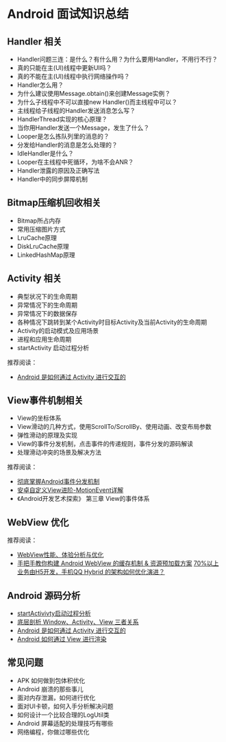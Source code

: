 
# Android 面试知识总结

## Handler 相关

- Handler问题三连：是什么？有什么用？为什么要用Handler，不用行不行？
- 真的只能在主(UI)线程中更新UI吗？
- 真的不能在主(UI)线程中执行网络操作吗？
- Handler怎么用？
- 为什么建议使用Message.obtain()来创建Message实例？
- 为什么子线程中不可以直接new Handler()而主线程中可以？
- 主线程给子线程的Handler发送消息怎么写？
- HandlerThread实现的核心原理？
- 当你用Handler发送一个Message，发生了什么？
- Looper是怎么拣队列里的消息的？
- 分发给Handler的消息是怎么处理的？
- IdleHandler是什么？
- Looper在主线程中死循环，为啥不会ANR？
- Handler泄露的原因及正确写法
- Handler中的同步屏障机制

## Bitmap压缩机回收相关

- Bitmap所占内存
- 常用压缩图片方式
- LruCache原理
- DiskLruCache原理
- LinkedHashMap原理

## Activity 相关

- 典型状况下的生命周期
- 异常情况下的生命周期
- 异常情况下的数据保存
- 各种情况下跳转到某个Activity时目标Activity及当前Activity的生命周期
- Activity的启动模式及应用场景
- 进程和应用生命周期
- startActivity 启动过程分析
  
推荐阅读：

- [Android 是如何通过 Activity 进行交互的](/Android/Android是如何通过Activity进行交互的.md)

## View事件机制相关

- View的坐标体系
- View滑动的几种方式，使用ScrollTo/ScrollBy、使用动画、改变布局参数
- 弹性滑动的原理及实现
- View的事件分发机制，点击事件的传递规则，事件分发的源码解读
- 处理滑动冲突的场景及解决方法

推荐阅读：

- [彻底掌握Android事件分发机制](/Android/彻底掌握Android事件分发机制.md)
- [安卓自定义View进阶-MotionEvent详解](https://www.gcssloop.com/customview/motionevent)
- 《Android开发艺术探索》 第三章 View的事件体系

## WebView 优化

推荐阅读：

- [WebView性能、体验分析与优化](https://tech.meituan.com/2017/06/09/webviewperf.html)
- [手把手教你构建 Android WebView 的缓存机制 & 资源预加载方案](https://blog.csdn.net/carson_ho/article/details/71402764- )
[70%以上业务由H5开发，手机QQ Hybrid 的架构如何优化演进？](https://mp.weixin.qq.com/s/evzDnTsHrAr2b9jcevwBzA)

## Android 源码分析

- [startActivivty启动过程分析](/Android/startActivivty启动过程分析.md)
- [底层剖析 Window、Activity、View 三者关系](/Android/底层剖析Window、Activity、View的关系.md)
- [Android 是如何通过 Activity 进行交互的](/Android/Android是如何通过Activity进行交互的.md)
- [Android 如何通过 View 进行渲染](/Android/Android如何通过View进行渲染.md)

## 常见问题

- APK 如何做到包体积优化
- Android 崩溃的那些事儿
- 面对内存泄漏，如何进行优化
- 面对UI卡顿，如何入手分析解决问题
- 如何设计一个比较合理的LogUtil类
- Android 屏幕适配的处理技巧有哪些
- 网络编程，你做过哪些优化
